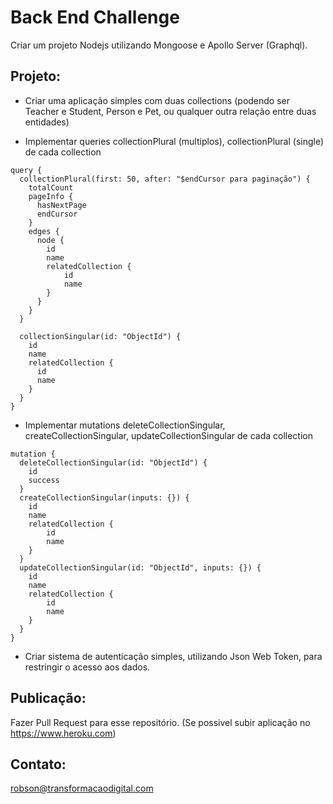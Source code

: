 # Back End Challenge

Criar um projeto Nodejs utilizando Mongoose e Apollo Server (Graphql).


## Projeto:

* Criar uma aplicação simples com duas collections (podendo ser Teacher e Student, Person e Pet, ou qualquer outra relação entre duas entidades)

* Implementar queries collectionPlural (multiplos), collectionPlural (single) de cada collection

```
query {
  collectionPlural(first: 50, after: "$endCursor para paginação") {
    totalCount
    pageInfo {
      hasNextPage
      endCursor
    }
    edges {
      node {
        id
        name
        relatedCollection {
            id
            name
        }
      }
    }
  }
  
  collectionSingular(id: "ObjectId") {
    id
    name
    relatedCollection {
      id
      name
    }
  }
}
```

* Implementar mutations deleteCollectionSingular, createCollectionSingular, updateCollectionSingular de cada collection
```
mutation {
  deleteCollectionSingular(id: "ObjectId") {
    id
    success
  }
  createCollectionSingular(inputs: {}) {
    id
    name
    relatedCollection {
        id
        name
    }
  }
  updateCollectionSingular(id: "ObjectId", inputs: {}) {
    id
    name
    relatedCollection {
        id
        name
    }
  }
}
```

* Criar sistema de autenticação simples, utilizando Json Web Token, para restringir o acesso aos dados.

## Publicação:

Fazer Pull Request para esse repositório. (Se possivel subir aplicação no https://www.heroku.com)

## Contato:
robson@transformacaodigital.com

